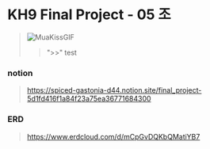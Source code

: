 # KH9 Final Project - 05 조 
>![MuaKissGIF](https://user-images.githubusercontent.com/63634220/171343133-247e24e2-fdfa-4994-8cb4-087ecabca7c1.gif)
>> ">>" test

### notion 
> https://spiced-gastonia-d44.notion.site/final_project-5d1fd416f1a84f23a75ea36771684300

### ERD
> https://www.erdcloud.com/d/mCpGvDQKbQMatiYB7
